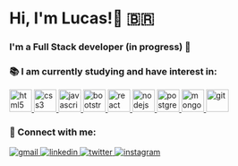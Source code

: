 # Hi, I'm Lucas!👋 :brazil:
### I'm a Full Stack developer (in progress) 🌱

### 📚 I am currently studying and have interest in:
<div>
  <a href="https://www.w3.org/html/" target="_blank">
    <img alt="html5" heigth="40" width="40" src="https://cdn.jsdelivr.net/gh/devicons/devicon/icons/html5/html5-original-wordmark.svg" /> 
  </a>
  <a href="https://www.w3schools.com/css/" target="_blank">
    <img alt="css3" heigth="40" width="40" src="https://cdn.jsdelivr.net/gh/devicons/devicon/icons/css3/css3-original-wordmark.svg" /> 
  </a>
  </a>
  <a href="https://developer.mozilla.org/en-US/docs/Web/JavaScript" target="_blank">
    <img alt="javascript" heigth="40" width="40" src="https://cdn.jsdelivr.net/gh/devicons/devicon/icons/javascript/javascript-original.svg" /> 
  </a>
   <a href="https://getbootstrap.com/" target="_blank">
    <img alt="bootstrap" heigth="40" width="40" src="https://cdn.jsdelivr.net/gh/devicons/devicon/icons/bootstrap/bootstrap-original.svg" /> 
  </a>
  <a href="https://pt-br.reactjs.org/" target="_blank">
    <img alt="react" heigth="40" width="40" src="https://cdn.jsdelivr.net/gh/devicons/devicon/icons/react/react-original.svg" /> 
  </a>
  <a href="https://nodejs.org/en/" target="_blank">
    <img alt="nodejs" heigth="40" width="40" src="https://cdn.jsdelivr.net/gh/devicons/devicon/icons/nodejs/nodejs-original.svg" /> 
  </a>
  <a href="https://www.postgresql.org/" target="_blank">
    <img alt="postgresql" heigth="40" width="40" src="https://cdn.jsdelivr.net/gh/devicons/devicon/icons/postgresql/postgresql-original.svg" /> 
  </a>
  <a href="https://www.mongodb.com/" target="_blank">
    <img alt="mongodb" heigth="40" width="40" src="https://cdn.jsdelivr.net/gh/devicons/devicon/icons/mongodb/mongodb-original.svg" /> 
  </a>
  <a href="https://git-scm.com/" target="_blank">
    <img alt="git" heigth="40" width="40" src="https://cdn.jsdelivr.net/gh/devicons/devicon/icons/git/git-original.svg" /> 
  </a> 
</div>

### :small_blue_diamond: Connect with me: 
<div>
  <a href="mailto:contato@lucasaraujodev.com" target="_blank">
    <img alt ="gmail" src="https://img.shields.io/badge/Gmail-D14836?style=for-the-badge&logo=gmail&logoColor=white" target="_blank">
  </a>
  <a href="www.linkedin.com/in/lucasaraujo-dev" target="_blank">
    <img alt ="linkedin" src="https://img.shields.io/badge/LinkedIn-0077B5?style=for-the-badge&logo=linkedin&logoColor=white" target="_blank">
  </a>
  <a href="https://twitter.com/lucasaraujodev" target="_blank">
    <img alt ="twitter" src="https://img.shields.io/badge/Twitter-1DA1F2?style=for-the-badge&logo=twitter&logoColor=white" target="_blank">
  </a>
  <a href="https://www.instagram.com/lucasaraujo.dev/" target="_blank">
    <img alt ="instagram" src="https://img.shields.io/badge/Instagram-E4405F?style=for-the-badge&logo=instagram&logoColor=white" target="_blank">
  </a>
</div>


